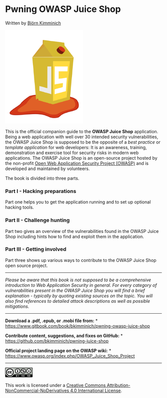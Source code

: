 # Pwning OWASP Juice Shop

Written by [Björn Kimminich](http://kimminich.de)

![OWASP Juice Shop logo](introduction/img/juice-shop_logo.png)

This is the official companion guide to the __OWASP Juice Shop__
application. Being a web application with well over 30 intended security
vulnerabilities, the OWASP Juice Shop is supposed to be the opposite of
a _best practice_ or _template application_ for web developers: It is an
awareness, training, demonstration and exercise tool for security risks
in modern web applications. The OWASP Juice Shop is an open-source
project hosted by the non-profit
[Open Web Application Security Project (OWASP)](https://owasp.org) and
is developed and maintained by volunteers.

The book is divided into three parts.

### Part I - Hacking preparations

Part one helps you to get the application running and to set up optional
hacking tools.

### Part II - Challenge hunting

Part two gives an overview of the vulnerabilities found in the OWASP
Juice Shop including hints how to find and exploit them in the
application.

### Part III - Getting involved

Part three shows up various ways to contribute to the OWASP Juice Shop
open source project.

----

_Please be aware that this book is not supposed to be a comprehensive
introduction to Web Application Security in general. For every category
of vulnerabilities present in the OWASP Juice Shop you will find a brief
explanation - typically by quoting existing sources on the topic. You
will also find references to detailed attack descriptions as well as
possible mitigations._

----

__Download a .pdf, .epub, or .mobi file from:__ *
https://www.gitbook.com/book/bkimminich/pwning-owasp-juice-shop

__Contribute content, suggestions, and fixes on GitHub:__ *
https://github.com/bkimminich/pwning-juice-shop

__Official project landing page on the OWASP wiki:__ *
https://www.owasp.org/index.php/OWASP_Juice_Shop_Project

----

[![CC BY-NC-ND 4.0](introduction/img/cc_by-nc-nd_4.0.png)](https://creativecommons.org/licenses/by-nc-nd/4.0/)

This work is licensed under a
[Creative Commons Attribution-NonCommercial-NoDerivatives 4.0 International License](https://creativecommons.org/licenses/by-nc-nd/4.0/).
